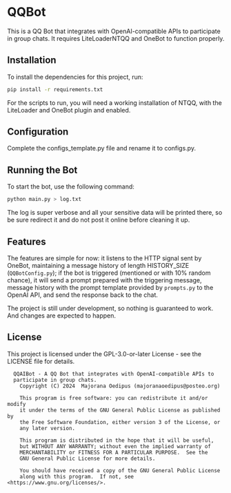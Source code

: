 # QQBot

This is a QQ Bot that integrates with OpenAI-compatible APIs to participate in group chats. It requires LiteLoaderNTQQ and OneBot to function properly. 

## Installation

To install the dependencies for this project, run:

```bash
pip install -r requirements.txt
```

For the scripts to run, you will need a working installation of NTQQ, with the LiteLoader and OneBot plugin and enabled. 

## Configuration

Complete the configs_template.py file and rename it to configs.py. 


## Running the Bot

To start the bot, use the following command:

```bash
python main.py > log.txt
```

The log is super verbose and all your sensitive data will be printed there, so be sure redirect it and do not post it online before cleaning it up.

## Features

The features are simple for now: it listens to the HTTP signal sent by OneBot, maintaining a message history of length HISTORY_SIZE (`QQBotConfig.py`); 
if the bot is triggered (mentioned or with 10% random chance), it will send a prompt prepared with the triggering message, message history with the prompt template provided by `prompts.py` to the OpenAI API, and send the response back to the chat.

The project is still under development, so nothing is guaranteed to work. And changes are expected to happen.


## License

This project is licensed under the GPL-3.0-or-later License - see the LICENSE file for details.

```
  QQAIBot - A QQ Bot that integrates with OpenAI-compatible APIs to 
  participate in group chats.
    Copyright (C) 2024  Majorana Oedipus (majoranaoedipus@posteo.org)

    This program is free software: you can redistribute it and/or modify
    it under the terms of the GNU General Public License as published by
    the Free Software Foundation, either version 3 of the License, or
    any later version.

    This program is distributed in the hope that it will be useful,
    but WITHOUT ANY WARRANTY; without even the implied warranty of
    MERCHANTABILITY or FITNESS FOR A PARTICULAR PURPOSE.  See the
    GNU General Public License for more details.

    You should have received a copy of the GNU General Public License
    along with this program.  If not, see <https://www.gnu.org/licenses/>.
```